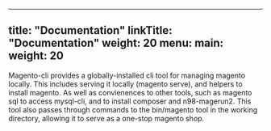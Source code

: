 
---
title: "Documentation"
linkTitle: "Documentation"
weight: 20
menu:
  main:
    weight: 20
---

Magento-cli provides a globally-installed cli tool for managing magento locally. This includes serving it locally (magento serve), and helpers to install magento. As well as convienences to other tools, such as magento sql to access mysql-cli, and to install composer and n98-magerun2. This tool also passes through commands to the bin/magento tool in the working directory, allowing it to serve as a one-stop magento shop.